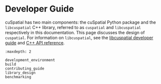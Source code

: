 # Developer Guide

cuSpatial has two main components: the cuSpatial Python package and the `libcuspatial` C++ library,
referred to as `cuspatial` and `libcuspatial` respectively in this documentation. This page
discusses the design of `cuspatial`. For information on `libcuspatial`, see the [libcuspatial
developer guide](https://docs.rapids.ai/api/libcuspatial/stable/DEVELOPER_GUIDE.html)
and [C++ API reference](https://docs.rapids.ai/api/libcuspatial/stable/).

```{toctree}
:maxdepth: 2

development_environment
build
contributing_guide
library_design
benchmarking
